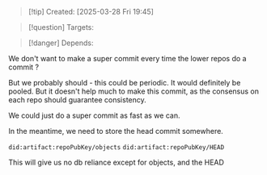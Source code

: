
>[!tip] Created: [2025-03-28 Fri 19:45]

>[!question] Targets: 

>[!danger] Depends: 

We don't want to make a super commit every time the lower repos do a commit ?

But we probably should - this could be periodic. It would definitely be pooled.  But it doesn't help much to make this commit, as the consensus on each repo should guarantee consistency.

We could just do a super commit as fast as we can.

In the meantime, we need to store the head commit somewhere.

`did:artifact:repoPubKey/objects`
`did:artifact:repoPubKey/HEAD`

This will give us no db reliance except for objects, and the HEAD